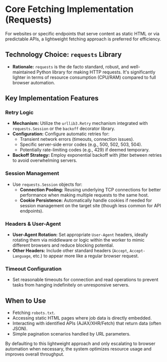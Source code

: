 # Core Fetching Implementation (Requests)

For websites or specific endpoints that serve content as static HTML or via predictable APIs, a lightweight fetching approach is preferred for efficiency.

## Technology Choice: `requests` Library

*   **Rationale:** `requests` is the de facto standard, robust, and well-maintained Python library for making HTTP requests. It's significantly lighter in terms of resource consumption (CPU/RAM) compared to full browser automation.

## Key Implementation Features

### Retry Logic

*   **Mechanism:** Utilize the `urllib3.Retry` mechanism integrated with `requests.Session` or the `backoff` decorator library.
*   **Configuration:** Configure automatic retries for:
    *   Transient network errors (timeouts, connection issues).
    *   Specific server-side error codes (e.g., 500, 502, 503, 504).
    *   Potentially rate-limiting codes (e.g., 429) if deemed temporary.
*   **Backoff Strategy:** Employ exponential backoff with jitter between retries to avoid overwhelming servers.

### Session Management

*   Use `requests.Session` objects for:
    *   **Connection Pooling:** Reusing underlying TCP connections for better performance when making multiple requests to the same host.
    *   **Cookie Persistence:** Automatically handle cookies if needed for session management on the target site (though less common for API endpoints).

### Headers & User-Agent

*   **User-Agent Rotation:** Set appropriate `User-Agent` headers, ideally rotating them via middleware or logic within the worker to mimic different browsers and reduce blocking potential.
*   **Other Headers:** Include other standard headers (`Accept`, `Accept-Language`, etc.) to appear more like a regular browser request.

### Timeout Configuration

*   Set reasonable timeouts for connection and read operations to prevent tasks from hanging indefinitely on unresponsive servers.

## When to Use

*   Fetching `robots.txt`.
*   Accessing static HTML pages where job data is directly embedded.
*   Interacting with identified APIs (AJAX/XHR/Fetch) that return data (often JSON).
*   Simple pagination scenarios handled by URL parameters.

By defaulting to this lightweight approach and only escalating to browser automation when necessary, the system optimizes resource usage and improves overall throughput.